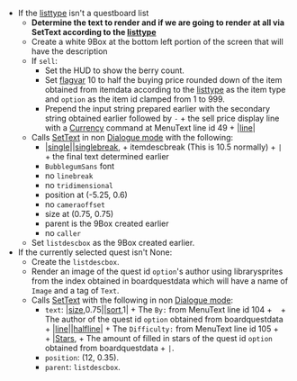 * If the [listtype](../listtype.md) isn't a questboard list
  * **Determine the text to render and if we are going to render at all via SetText according to the [listtype](../listtype.md)**
  * Create a white 9Box at the bottom left portion of the screen that will have the description
  * If `sell`:
    * Set the HUD to show the berry count.
    * Set [flagvar](../../Flags%20arrays/flagvar.md) 10 to half the buying price rounded down of the item obtained from itemdata according to the [listtype](../listtype.md) as the item type and `option` as the item id clamped from 1 to 999.
    * Prepend the input string prepared earlier with the secondary string obtained earlier followed by `-` + the sell price display line with a [Currency](../../SetText/Commands/Individual%20commands/Currency.md) command at MenuText line id 49 + |[line](../../SetText/Commands/Individual%20commands/Line.md)\|
  * Calls [SetText](../../SetText/SetText.md) in non [Dialogue mode](../../SetText/Dialogue%20mode.md) with the following:
    * \|[single](../../SetText/Commands/Individual%20commands/Single.md)\||[singlebreak](../../SetText/Commands/Individual%20commands/Singlebreak.md), + itemdescbreak (This is 10.5 normally) + `|` + the final text determined earlier
    * `BubblegumSans` font
    * no `linebreak`
    * no `tridimensional`
    * position at (-5.25, 0.6)
    * no `cameraoffset`
    * size at (0.75, 0.75)
    * parent is the 9Box created earlier
    * no `caller`
  * Set `listdescbox` as the 9Box created earlier.
* If the currently selected quest isn't None:
  * Create the `listdescbox`.
  * Render an image of the quest id `option`'s author using librarysprites from the index obtained in boardquestdata which will have a name of `Image` and a tag of `Text`.
  * Calls [SetText](../../SetText/SetText.md) with the following in non [Dialogue mode](../../SetText/Dialogue%20mode.md):
    * `text`: |[size](../../SetText/Commands/Individual%20commands/size.md),0.75||[sort](../../SetText/Commands/Individual%20commands/Sort.md),1| + The `By:` from MenuText line id 104 + ` ` + The author of the quest id `option` obtained from boardquestdata + |[line](../../SetText/Commands/Individual%20commands/Line.md)\||[halfline](../../SetText/Commands/Individual%20commands/Halfline.md)\| + The `Difficulty:` from MenuText line id 105 + ` ` + |[Stars](../../SetText/Commands/Individual%20commands/Stars.md), + The amount of filled in stars of the quest id `option` obtained from boardquestdata + `|`.
    * `position`: (12, 0.35).
    * `parent`: `listdescbox`.
